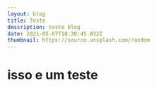 ```yaml
---
layout: blog
title: Teste
description: teste blog
date: 2021-05-07T18:30:45.832Z
thumbnail: https://source.unsplash.com/random
---
```

# isso e um teste

![]()